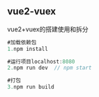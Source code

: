 
## vue2-vuex
vue2+vuex的搭建使用和拆分

```java
#加载依赖包
1.npm install

#运行项目localhost:8080
2.npm run dev  // npm start

#打包
3.npm run build
```
